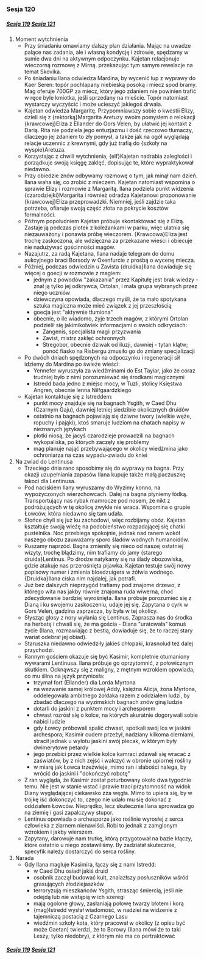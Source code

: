 ### Sesja 120
##### [Sesja 119](#sesja-119) [Sesja 121](#sesja-121)
1. Moment wytchnienia
    - Przy śniadaniu omawiamy dalszy plan działania. Mając na uwadze palące nas zadania, ale i własną kondycję i zdrowie, spędzamy w sumie dwa dni na aktywnym odpoczynku. Kajetan relacjonuje wieczorną rozmowę z Mirną. przekazując tym samym rewelacje na temat Skovika.
    - Po śniadaniu Ilana odwiedza Mardina, by wycenić łup z wyprawy do Kaer Seren: topór pochlapany niebieską posoką i miecz spod bramy. Mag oferuje 700GP za miecz, który jego zdaniem nie powinien trafić w ręce byle kmiotka, jeśli sprzedany na mieście. Topór natomiast wystarczy wyczyścić i może ucieszyć jakiegoś drwala.
    - Kajetan odwiedza Margaritę. Przypomniawszy sobie o kwestii Elizy, dzieli się z {rektorką}Margarita Aretuzy swoim pomysłem o relokacji {krawcowej}Eliza z Ellander do Gors Velen, by ułatwić jej kontakt z Darią. Rita nie podziela jego entuzjazmu i dość rzeczowo tłumaczy, dlaczego jej zdaniem to zły pomysł, a także jak na ogół wyglądają relacje uczennic z krewnymi, gdy już trafią do {szkoły na wyspie}Aretuza.
    - Korzystając z chwili wytchnienia, {elf}Kajetan nadrabia zaległości i porządkuje swoją księgę zaklęć, dopisując te, które wypraktykował niedawno.
    - Przy obiedzie znów odbywamy rozmowę o tym, jak minął nam dzień. Ilana waha się, co zrobić z mieczem. Kajetan natomiast wspomina o sprawie Elizy i rozmowie z Margaritą. Ilana podziela punkt widzenia {czarodziejki}Margarita i również odradza Kajetanowi proponowanie {krawcowej}Eliza przeprowadzki. Niemniej, jeśli zajdzie taka potrzeba, ofiaruje swoją część złota na pokrycie kosztów formalności.
    - Późnym popołudniem Kajetan próbuje skontaktować się z Elizą. Zastaje ją podczas plotek z koleżankami w parku, więc ulatnia się niezauważony i ponawia próbę wieczorem. {Krawcowa}Eliza jest trochę zaskoczona, ale wdzięczna za przekazane wieści i obiecuje nie nadużywać gościnności magów.
    - Nazajutrz, za radą Kajetana, Ilana nadaje telegram do domu aukcyjnego braci Borsody w Oxenfurcie z prośbą o wycenę miecza.
    - Później, podczas odwiedzin u Zavista {druidka}Ilana dowiaduje się więcej o goecji w rozmowie z magiem:
        - jednym z powodów "zakazania" przez Kapitułę jest brak wiedzy - znał ją tylko jej odkrywca, Ortolan, i mała grupa wybranych przez niego uczniów
        - dziewczyna opowiada, dlaczego myśli, że ta mało spotykana sztuka magiczna może mieć związek z jej przeszłością
        - goecja jest "aktywnie tłumiona"
        - obecnie, o ile wiadomo, żyje trzech magów, z którymi Ortolan podzielił się jakimikolwiek informacjami o swoich odkryciach:
            - Zangenis, specjalista magii przyzwania
            - Zavist, mistrz zaklęć ochronnych
            - Stregobor, obecnie dziwak od iluzji, dawniej - tytan klątw; ponoć fiasko na Risbergu zmusiło go do zmiany specjalizacji
    - Po dwóch dniach spędzonych na odpoczynku i regeneracji sił idziemy do Mardina po świeże wieści:
        - Yennefer wyruszyła za wiedźminami do Est Tayiar, jako że coraz trudniej było z nimi porozumiewać się środkami magicznymi
        - Istredd bada jedno z miejsc mocy, w Tuzli, stolicy Księstwa Angren, obecnie lenna Nilfgaardzkiego
    - Kajetan kontaktuje się z Istreddem:
        - punkt mocy znajduje się na bagnach Ysgith, w Caed Dhu (Czarnym Gaju), dawniej letniej siedzibie okolicznych druidów
        - ostatnio na bagnach pojawiają się dziwne twory (wielkie węże, ropuchy i pająki), ktoś smaruje ludziom na chatach napisy w nieznanych językach
        - plotki niosą, że jacyś czarodzieje prowadzili na bagnach wykopaliska, po których zaczęły się problemy
        - mag planuje nająć przebywającego w okolicy wiedźmina jako ochroniarza na czas wypadu-zwiadu do kniei
2. Na zwiad do Lentinusa
    - Trzeciego dnia rano sposobimy się do wyprawy na bagna. Przy okazji uzupełniania zapasów Ilana kupuje także małą paczuszkę łakoci dla Lentinusa.
    - Pod naciskiem Ilany wyruszamy do Wyzimy konno, na wypożyczonych wierzchowcach. Dalej na bagna płyniemy łódką. Transportujący nas rybak mamrocze pod nosem, że nikt z podróżujących w tę okolicę zwykle nie wraca. Wspomina o grupie Łowców, która niedawno się tam udała.
    - Słońce chyli się już ku zachodowi, więc rozbijamy obóz. Kajetan kształtuje swoją wieżę na podobieństwo rozpadającej się chatki pustelnika. Noc przebiega spokojnie, jednak nad ranem wokół naszego obozu zauważamy sporo śladów wodnych humanoidów.
    - Ruszamy naprzód. Bagna zmieniły się nieco od naszej ostatniej wizyty, trochę błądzimy, nim trafiamy do jamy {starego druida}Lentinus. Po drodze natykamy się na ślady obozowiska, gdzie atakuje nas przerośnięta pijawka. Kajetan testuje swój nowy popisowy numer i zmienia bloedzuigera w żółwia wodnego. {Druidka}Ilana ciska nim najdalej, jak potrafi.
    - Już bez dalszych nieprzygód trafiamy pod znajome drzewo, z którego wita nas jakby równie znajoma ruda wiwerna, choć zdecydowanie bardziej wyrośnięta. Ilana próbuje porozumieć się z Dianą i ku swojemu zaskoczeniu, udaje jej się. Zapytana o cyrk w Gors Velen, gadzina zaprzecza, by była w tej okolicy.
    - Słysząc głosy z nory wyłania się Lentinus. Zaprasza nas do środka na herbatę i chwali się, że ma gościa - Diana "uratowała" komuś życie (Ilana, rozmawiając z bestią, dowiaduje się, że to raczej stary wariat odebrał jej obiad).
    - Staruszka niedawno odwiedziły jakieś chłopaki, krasnolud też dalej przychodzi.
    - Rannym gościem okazuje się być Kasimir, kompletnie otumaniony wywarami Lentinusa. Ilana próbuje go oprzytomnić, z połowicznym skutkiem. Ocknąwszy się z maligny, z mętnym wzrokiem opowiada, co mu ślina na język przyniosła:
        - trzymał fort (Ellander) dla Lorda Myrtona
        - na wezwanie samej królowej Addy, księżna Alicja, żona Myrtona, oddelegowała ambitnego żołdaka razem z oddziałem ludzi, by zbadać dlaczego na wyzimskich bagnach znów giną ludzie
        - dotarli do jaskini z punktem mocy i archesporem
        - chwast rozrósł się o kolce, na których akuratnie dogorywali sobie nabici ludzie
        - gdy Łowcy próbowali spalić chwast, spotkali swój los w jaskini archespora; Kasimir cudem przeżył, nadziany kilkoma cierniami, stracił jednak u wylotu jaskini swój plecak, w którym były dwimerytowe petardy
        - jego przebici przez wielkie kolce kamraci zdawali się wracać z zaświatów, by z nich zejść i walczyć w obronie upiornej rośliny
        - w miarę jak Łowca trzeźwieje, mimo ran i słabości nalega, by wrócić do jaskini i "dokończyć robotę"
    - Z ran wygląda, że Kasimir został poturbowany około dwa tygodnie temu. Nie jest w stanie wstać i prawie traci przytomność na widok Diany wyglądającej ciekawsko zza węgła. Mimo to upiera się, by w trójkę iść dokończyć to, czego nie udało mu się dokonać z oddziałem Łowców. Nieprędko, lecz skutecznie Ilana sprowadza go na ziemię i gasi zapalczywy stupor.
    - Lentinus opowiada o archesporze jako roślinie wyrosłej z serca człowieka z ziarnem nienawiści. Robi to jednak z zamglonym wzrokiem i jakby wierszem.
    - Zapytany, darowuje nam trutkę, którą przygotował na bazie kłączy, które ostatnio u niego zostawiliśmy. By zadziałał skutecznie, specyfik należy dostarczyć do serca rośliny.
3. Narada
    - Gdy Ilana magluje Kasimira, łączy się z nami Istredd:
        - w Caed Dhu osiadł jakiś druid
        - osobnik zaczął budować kult, znalazłszy posłuszników wśród grasujących złodziejaszków
        - terroryzują mieszkańców Ysgith, strasząc śmiercią, jeśli nie odejdą lub nie wstąpią w ich szeregi
        - mają ogolone głowy, zasłaniają połowę twarzy błotem i korą
        - {mag}Istredd wysłał wiadomość, w nadziei na widzenie z tajemniczą postacią z Czarnego Lasu
        - wiedźmin szkoły kota, który pracował w okolicy (z opisu być może Gaetan) twierdzi, że to Borowy (Ilana mówi że to taki Leszy, tylko niedobry), z którym nie ma co pertraktować

##### [Sesja 119](#sesja-119) [Sesja 121](#sesja-121)